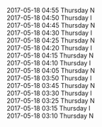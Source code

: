 2017-05-18 04:55 Thursday  N  
2017-05-18 04:50 Thursday  I  
2017-05-18 04:45 Thursday  N  
2017-05-18 04:30 Thursday  I  
2017-05-18 04:25 Thursday  N  
2017-05-18 04:20 Thursday  I  
2017-05-18 04:15 Thursday  N  
2017-05-18 04:10 Thursday  I  
2017-05-18 04:05 Thursday  N  
2017-05-18 03:50 Thursday  I  
2017-05-18 03:45 Thursday  N  
2017-05-18 03:30 Thursday  I  
2017-05-18 03:25 Thursday  N  
2017-05-18 03:15 Thursday  I  
2017-05-18 03:10 Thursday  N  
